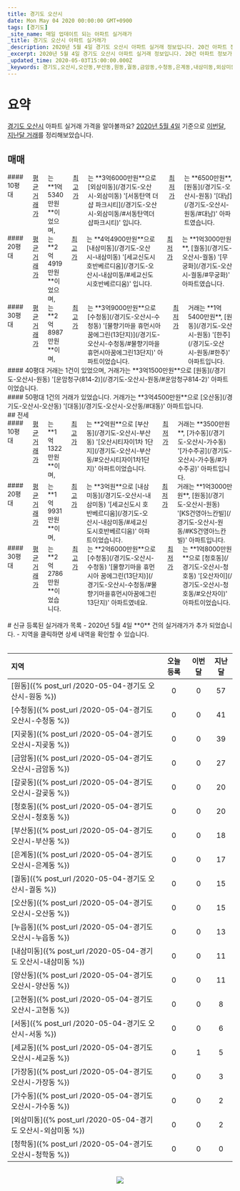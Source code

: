 ```yaml
---
title: 경기도 오산시
date: Mon May 04 2020 00:00:00 GMT+0900
tags: [경기도]
_site_name: 매일 업데이트 되는 아파트 실거래가
_title: 경기도 오산시 아파트 실거래가
_description: 2020년 5월 4일 경기도 오산시 아파트 실거래 정보입니다. 20건 아파트 정보가 있습니다.
_excerpt: 2020년 5월 4일 경기도 오산시 아파트 실거래 정보입니다. 20건 아파트 정보가 있습니다.
_updated_time: 2020-05-03T15:00:00.000Z
_keywords: 경기도,오산시,오산동,부산동,원동,궐동,금암동,수청동,은계동,내삼미동,외삼미동,양산동,세교동,지곶동,서동,누읍동,가수동,고현동,청호동,갈곶동,가장동,청학동
---
```



# 요약
<ins>경기도 오산시</ins> 아파트 실거래 가격을 알아볼까요? <ins>2020년 5월 4일</ins> 기준으로 <ins>이번달, 지난달 거래</ins>를 정리해보았습니다.

## 매매
<div class="container">
<div class="six columns" markdown="1">
#### 10평대
<ins>평균 거래가</ins>는 **1억5340만원**이었으며, <ins>최고가</ins>는 **3억6000만원**으로 [외삼미동](/경기도-오산시-외삼미동) '[서동탄역 더샵 파크시티](/경기도-오산시-외삼미동/#서동탄역더샵파크시티)' 입니다. <ins>최저가</ins>는 **6500만원**, [원동](/경기도-오산시-원동) '[대남](/경기도-오산시-원동/#대남)' 아파트였습니다.
</div>
<div class="six columns" markdown="1">
#### 20평대
<ins>평균 거래가</ins>는 **2억4919만원**이었으며, <ins>최고가</ins>는 **4억4900만원**으로 [내삼미동](/경기도-오산시-내삼미동) '[세교신도시 호반베르디움](/경기도-오산시-내삼미동/#세교신도시호반베르디움)' 입니다. <ins>최저가</ins>는 **1억3000만원**, [궐동](/경기도-오산시-궐동) '[무궁화](/경기도-오산시-궐동/#무궁화)' 아파트였습니다.
</div>
</div>
<div class="container">
<div class="six columns" markdown="1">
#### 30평대
<ins>평균 거래가</ins>는 **2억8987만원**이며, <ins>최고가</ins>는 **3억9000만원**으로 [수청동](/경기도-오산시-수청동) '[물향기마을 휴먼시아 꿈에그린(13단지)](/경기도-오산시-수청동/#물향기마을휴먼시아꿈에그린13단지)' 아파트이었습니다. <ins>최저가</ins> 거래는 **1억5400만원**, [원동](/경기도-오산시-원동) '[한주](/경기도-오산시-원동/#한주)' 아파트입니다.
</div>
<div class="six columns" markdown="1">
#### 40평대
거래는 1건이 있었으며, 거래가는 **3억1500만원**으로 [원동](/경기도-오산시-원동) '[운암청구(814-2)](/경기도-오산시-원동/#운암청구814-2)' 아파트이었습니다.
</div>
</div>
<div class="container">
<div class="twelve columns" markdown="1">
#### 50평대
1건의 거래가 있었습니다. 거래가는 **3억4500만원**으로 [오산동](/경기도-오산시-오산동) '[대동](/경기도-오산시-오산동/#대동)' 아파트입니다.
</div>
</div>
## 전세
<div class="container">
<div class="six columns" markdown="1">
#### 10평대
<ins>평균 거래가</ins>는 **1억1322만원**이며, <ins>최고가</ins>는 **2억원**으로 [부산동](/경기도-오산시-부산동) '[오산시티자이1차 1단지](/경기도-오산시-부산동/#오산시티자이1차1단지)' 아파트이었습니다. <ins>최저가</ins> 거래는 **3500만원**, [가수동](/경기도-오산시-가수동) '[가수주공](/경기도-오산시-가수동/#가수주공)' 아파트입니다.
</div>
<div class="six columns" markdown="1">
#### 20평대
<ins>평균 거래가</ins>는 **1억9931만원**이며, <ins>최고가</ins>는 **3억원**으로 [내삼미동](/경기도-오산시-내삼미동) '[세교신도시 호반베르디움](/경기도-오산시-내삼미동/#세교신도시호반베르디움)' 아파트이었습니다. <ins>최저가</ins> 거래는 **1억3000만원**, [원동](/경기도-오산시-원동) '[KS건영아느칸빌](/경기도-오산시-원동/#KS건영아느칸빌)' 아파트입니다.
</div>
</div>
<div class="container">
<div class="twelve columns" markdown="1">
#### 30평대
<ins>평균 거래가</ins>는 **2억2786만원**이었습니다. <ins>최고가</ins>는 **2억6000만원**으로 [수청동](/경기도-오산시-수청동) '[물향기마을 휴먼시아 꿈에그린(13단지)](/경기도-오산시-수청동/#물향기마을휴먼시아꿈에그린13단지)' 아파트였네요. <ins>최저가</ins>는 **1억8000만원**으로 [청호동](/경기도-오산시-청호동) '[오산자이](/경기도-오산시-청호동/#오산자이)' 아파트이었습니다.
</div>
</div>


<br>
# 신규 등록된 실거래가 목록
- 2020년 5월 4일 **0** 건의 실거래가가 추가 되었습니다.
- 지역을 클릭하면 상세 내역을 확인할 수 있습니다.
<br><br>

| 지역 | 오늘 등록 | 이번달 | 지난달 |
|:---|:---:|:---:|:---:|
| [원동]({% post_url /2020-05-04-경기도 오산시-원동 %}) | 0 | 0 | 57|
| [수청동]({% post_url /2020-05-04-경기도 오산시-수청동 %}) | 0 | 0 | 41|
| [지곶동]({% post_url /2020-05-04-경기도 오산시-지곶동 %}) | 0 | 0 | 39|
| [금암동]({% post_url /2020-05-04-경기도 오산시-금암동 %}) | 0 | 0 | 27|
| [갈곶동]({% post_url /2020-05-04-경기도 오산시-갈곶동 %}) | 0 | 0 | 20|
| [청호동]({% post_url /2020-05-04-경기도 오산시-청호동 %}) | 0 | 0 | 20|
| [부산동]({% post_url /2020-05-04-경기도 오산시-부산동 %}) | 0 | 0 | 18|
| [은계동]({% post_url /2020-05-04-경기도 오산시-은계동 %}) | 0 | 0 | 17|
| [궐동]({% post_url /2020-05-04-경기도 오산시-궐동 %}) | 0 | 0 | 15|
| [오산동]({% post_url /2020-05-04-경기도 오산시-오산동 %}) | 0 | 0 | 15|
| [누읍동]({% post_url /2020-05-04-경기도 오산시-누읍동 %}) | 0 | 0 | 13|
| [내삼미동]({% post_url /2020-05-04-경기도 오산시-내삼미동 %}) | 0 | 0 | 11|
| [양산동]({% post_url /2020-05-04-경기도 오산시-양산동 %}) | 0 | 0 | 11|
| [고현동]({% post_url /2020-05-04-경기도 오산시-고현동 %}) | 0 | 0 | 8|
| [서동]({% post_url /2020-05-04-경기도 오산시-서동 %}) | 0 | 0 | 6|
| [세교동]({% post_url /2020-05-04-경기도 오산시-세교동 %}) | 0 | 1 | 5|
| [가장동]({% post_url /2020-05-04-경기도 오산시-가장동 %}) | 0 | 0 | 3|
| [가수동]({% post_url /2020-05-04-경기도 오산시-가수동 %}) | 0 | 0 | 2|
| [외삼미동]({% post_url /2020-05-04-경기도 오산시-외삼미동 %}) | 0 | 0 | 2|
| [청학동]({% post_url /2020-05-04-경기도 오산시-청학동 %}) | 0 | 0 | 0|

<p align="center"><br><img src="https://via.placeholder.com/700x120"><br></p>
